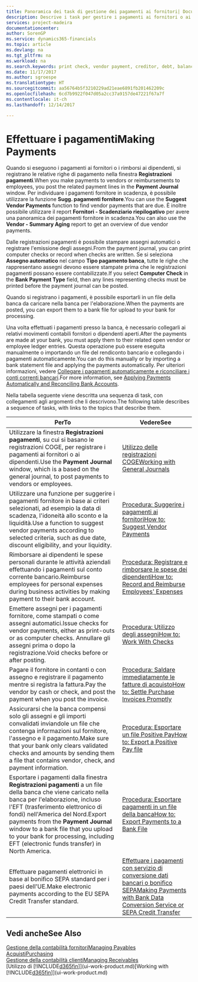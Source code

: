 ```yaml
---
title: Panoramica dei task di gestione dei pagamenti ai fornitori| Documenti Microsoft
description: Descrive i task per gestire i pagamenti ai fornitori o ai creditori, inclusa la registrazione delle righe di pagamento e la visualizzazione di una panoramica del saldo dovuto.
services: project-madeira
documentationcenter: 
author: SorenGP
ms.service: dynamics365-financials
ms.topic: article
ms.devlang: na
ms.tgt_pltfrm: na
ms.workload: na
ms.search.keywords: print check, vendor payment, creditor, debt, balance due, AP
ms.date: 11/17/2017
ms.author: sgroespe
ms.translationtype: HT
ms.sourcegitcommit: aa56764b5f3210229ad21eae6891fb201462209c
ms.openlocfilehash: 6cd7b9922f047d05a2cc37a9157de47221f67a7f
ms.contentlocale: it-ch
ms.lasthandoff: 12/14/2017

---
```

# <a name="making-payments"></a><span data-ttu-id="25eeb-103">Effettuare i pagamenti</span><span class="sxs-lookup"><span data-stu-id="25eeb-103">Making Payments</span></span>
<span data-ttu-id="25eeb-104">Quando si eseguono i pagamenti ai fornitori o i rimborsi ai dipendenti, si registrano le relative righe di pagamento nella finestra **Registrazioni pagamenti**.</span><span class="sxs-lookup"><span data-stu-id="25eeb-104">When you make payments to vendors or reimbursements to employees, you post the related payment lines in the **Payment Journal** window.</span></span> <span data-ttu-id="25eeb-105">Per individuare i pagamenti fornitore in scadenza, è possibile utilizzare la funzione **Sugg. pagamenti fornitore**.</span><span class="sxs-lookup"><span data-stu-id="25eeb-105">You can use the **Suggest Vendor Payments** function to find vendor payments that are due.</span></span> <span data-ttu-id="25eeb-106">È inoltre possibile utilizzare il report **Fornitori - Scadenziario riepilogativo** per avere una panoramica dei pagamenti fornitore in scadenza.</span><span class="sxs-lookup"><span data-stu-id="25eeb-106">You can also use the **Vendor - Summary Aging** report to get an overview of due vendor payments.</span></span>

<span data-ttu-id="25eeb-107">Dalle registrazioni pagamenti è possibile stampare assegni automatici o registrare l'emissione degli assegni.</span><span class="sxs-lookup"><span data-stu-id="25eeb-107">From the payment journal, you can print computer checks or record when checks are written.</span></span> <span data-ttu-id="25eeb-108">Se si seleziona **Assegno automatico** nel campo **Tipo pagamento banca**, tutte le righe che rappresentano assegni devono essere stampate prima che le registrazioni pagamenti possano essere contabilizzate.</span><span class="sxs-lookup"><span data-stu-id="25eeb-108">If you select **Computer Check** in the **Bank Payment Type** field, then any lines representing checks must be printed before the payment journal can be posted.</span></span>

<span data-ttu-id="25eeb-109">Quando si registrano i pagamenti, è possibile esportarli in un file della banca da caricare nella banca per l'elaborazione.</span><span class="sxs-lookup"><span data-stu-id="25eeb-109">When the payments are posted, you can export them to a bank file for upload to your bank for processing.</span></span>

<span data-ttu-id="25eeb-110">Una volta effettuati i pagamenti presso la banca, è necessario collegarli ai relativi movimenti contabili fornitori o dipendenti aperti.</span><span class="sxs-lookup"><span data-stu-id="25eeb-110">After the payments are made at your bank, you must apply them to their related open vendor or employee ledger entries.</span></span> <span data-ttu-id="25eeb-111">Questa operazione può essere eseguita manualmente o importando un file del rendiconto bancario e collegando i pagamenti automaticamente.</span><span class="sxs-lookup"><span data-stu-id="25eeb-111">You can do this manually or by importing a bank statement file and applying the payments automatically.</span></span> <span data-ttu-id="25eeb-112">Per ulteriori informazioni, vedere [Collegare i pagamenti automaticamente e riconciliare i conti correnti bancari](receivables-apply-payments-auto-reconcile-bank-accounts.md).</span><span class="sxs-lookup"><span data-stu-id="25eeb-112">For more information, see [Applying Payments Automatically and Reconciling Bank Accounts](receivables-apply-payments-auto-reconcile-bank-accounts.md).</span></span>

<span data-ttu-id="25eeb-113">Nella tabella seguente viene descritta una sequenza di task, con collegamenti agli argomenti che li descrivono.</span><span class="sxs-lookup"><span data-stu-id="25eeb-113">The following table describes a sequence of tasks, with links to the topics that describe them.</span></span>

| <span data-ttu-id="25eeb-114">Per</span><span class="sxs-lookup"><span data-stu-id="25eeb-114">To</span></span> | <span data-ttu-id="25eeb-115">Vedere</span><span class="sxs-lookup"><span data-stu-id="25eeb-115">See</span></span> |
| --- | --- |
|<span data-ttu-id="25eeb-116">Utilizzare la finestra **Registrazioni pagamenti**, su cui si basano le registrazioni COGE, per registrare i pagamenti ai fornitori o ai dipendenti.</span><span class="sxs-lookup"><span data-stu-id="25eeb-116">Use the **Payment Journal** window, which is a based on the general journal, to post payments to vendors or employees.</span></span>|[<span data-ttu-id="25eeb-117">Utilizzo delle registrazioni COGE</span><span class="sxs-lookup"><span data-stu-id="25eeb-117">Working with General Journals</span></span>](ui-work-general-journals.md)|
| <span data-ttu-id="25eeb-118">Utilizzare una funzione per suggerire i pagamenti fornitore in base ai criteri selezionati, ad esempio la data di scadenza, l'idoneità allo sconto e la liquidità.</span><span class="sxs-lookup"><span data-stu-id="25eeb-118">Use a function to suggest vendor payments according to selected criteria, such as due date, discount eligibility, and your liquidity.</span></span> |[<span data-ttu-id="25eeb-119">Procedura: Suggerire i pagamenti ai fornitori</span><span class="sxs-lookup"><span data-stu-id="25eeb-119">How to: Suggest Vendor Payments</span></span>](payables-how-suggest-vendor-payments.md) |
|<span data-ttu-id="25eeb-120">Rimborsare ai dipendenti le spese personali durante le attività aziendali effettuando i pagamenti sul conto corrente bancario.</span><span class="sxs-lookup"><span data-stu-id="25eeb-120">Reimburse employees for personal expenses during business activities by making payment to their bank account.</span></span>|[<span data-ttu-id="25eeb-121">Procedura: Registrare e rimborsare le spese dei dipendenti</span><span class="sxs-lookup"><span data-stu-id="25eeb-121">How to: Record and Reimburse Employees' Expenses</span></span>](finance-how-record-reimburse-employee-expenses.md)|
| <span data-ttu-id="25eeb-122">Emettere assegni per i pagamenti fornitore, come stampati o come assegni automatici.</span><span class="sxs-lookup"><span data-stu-id="25eeb-122">Issue checks for vendor payments, either as print-outs or as computer checks.</span></span> <span data-ttu-id="25eeb-123">Annullare gli assegni prima o dopo la registrazione.</span><span class="sxs-lookup"><span data-stu-id="25eeb-123">Void checks before or after posting.</span></span> |[<span data-ttu-id="25eeb-124">Procedura: Utilizzo degli assegni</span><span class="sxs-lookup"><span data-stu-id="25eeb-124">How to: Work With Checks</span></span>](payables-how-work-checks.md) |
| <span data-ttu-id="25eeb-125">Pagare il fornitore in contanti o con assegno e registrare il pagamento mentre si registra la fattura.</span><span class="sxs-lookup"><span data-stu-id="25eeb-125">Pay the vendor by cash or check, and post the payment when you post the invoice.</span></span> |[<span data-ttu-id="25eeb-126">Procedura: Saldare immediatamente le fatture di acquisto</span><span class="sxs-lookup"><span data-stu-id="25eeb-126">How to: Settle Purchase Invoices Promptly</span></span>](finance-how-to-settle-purchase-invoices-promptly.md) |
| <span data-ttu-id="25eeb-127">Assicurarsi che la banca compensi solo gli assegni e gli importi convalidati inviandole un file che contenga informazioni sul fornitore, l'assegno e il pagamento.</span><span class="sxs-lookup"><span data-stu-id="25eeb-127">Make sure that your bank only clears validated checks and amounts by sending them a file that contains vendor, check, and payment information.</span></span> |[<span data-ttu-id="25eeb-128">Procedura: Esportare un file Positive Pay</span><span class="sxs-lookup"><span data-stu-id="25eeb-128">How to: Export a Positive Pay file</span></span>](finance-how-positive-pay.md) |
|<span data-ttu-id="25eeb-129">Esportare i pagamenti dalla finestra **Registrazioni pagamenti** a un file della banca che viene caricato nella banca per l'elaborazione, incluso l'EFT (trasferimento elettronico di fondi) nell'America del Nord.</span><span class="sxs-lookup"><span data-stu-id="25eeb-129">Export payments from the **Payment Journal** window to a bank file that you upload to your bank for processing, including EFT (electronic funds transfer) in North America.</span></span> |[<span data-ttu-id="25eeb-130">Procedura: Esportare pagamenti in un file della banca</span><span class="sxs-lookup"><span data-stu-id="25eeb-130">How to: Export Payments to a Bank File</span></span>](payables-how-export-payments-bank-file.md)|
|<span data-ttu-id="25eeb-131">Effettuare pagamenti elettronici in base al bonifico SEPA standard per i paesi dell'UE.</span><span class="sxs-lookup"><span data-stu-id="25eeb-131">Make electronic payments according to the EU SEPA Credit Transfer standard.</span></span>|[<span data-ttu-id="25eeb-132">Effettuare i pagamenti con servizio di conversione dati bancari o bonifico SEPA</span><span class="sxs-lookup"><span data-stu-id="25eeb-132">Making Payments with Bank Data Conversion Service or SEPA Credit Transfer</span></span>](finance-make-payments-with-bank-data-conversion-service-or-sepa-credit-transfer.md)|    

## <a name="see-also"></a><span data-ttu-id="25eeb-133">Vedi anche</span><span class="sxs-lookup"><span data-stu-id="25eeb-133">See Also</span></span>
[<span data-ttu-id="25eeb-134">Gestione della contabilità fornitori</span><span class="sxs-lookup"><span data-stu-id="25eeb-134">Managing Payables</span></span>](payables-manage-payables.md)  
[<span data-ttu-id="25eeb-135">Acquisti</span><span class="sxs-lookup"><span data-stu-id="25eeb-135">Purchasing</span></span>](purchasing-manage-purchasing.md)  
[<span data-ttu-id="25eeb-136">Gestione della contabilità clienti</span><span class="sxs-lookup"><span data-stu-id="25eeb-136">Managing Receivables</span></span>](receivables-manage-receivables.md)  
<span data-ttu-id="25eeb-137">[Utilizzo di [!INCLUDE[d365fin](includes/d365fin_md.md)]](ui-work-product.md)</span><span class="sxs-lookup"><span data-stu-id="25eeb-137">[Working with [!INCLUDE[d365fin](includes/d365fin_md.md)]](ui-work-product.md)</span></span>  

